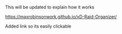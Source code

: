 This will be updated to explain how it works

https://maxrobinsonwork.github.io/xD-Raid-Organizer/ 

Added link so its easily clickable
